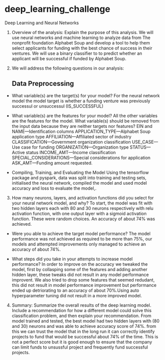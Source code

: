 # deep_learning_challenge
Deep Learning and Neural Networks
1.  Overview of the analysis: Explain the purpose of this analysis.
We will use neural networks and machine learning to analyze data from The nonprofit foundation Alphabet Soup and develop a tool to help them select applicants for funding with the best chance of success in their ventures. We will use a binary classifier to to predict whether an applicant will be successful if funded by Alphabet Soup.

2.  We will address the following questions in our analysis:

    ##    Data Preprocessing

- What variable(s) are the target(s) for your model?
For the neural network model the model target is whether a funding venture was previously successul or unsuccessul (IS_SUCCESSFUL)

- What variable(s) are the features for your model?
All the other variables are the features for the model.
What variable(s) should be removed from the input data because they are neither targets nor features?
            EIN and NAME—Identification columns
            APPLICATION_TYPE—Alphabet Soup application type
            AFFILIATION—Affiliated sector of industry
            CLASSIFICATION—Government organization classification
            USE_CASE—Use case for funding
            ORGANIZATION—Organization type
            STATUS—Active status
            INCOME_AMT—Income classification
            SPECIAL_CONSIDERATIONS—Special considerations for application
            ASK_AMT—Funding amount requested.

- Compiling, Training, and Evaluating the Model
Using the tensorflow package and pyspark, data was split into training and testing sets, initialised the neural network, compiled the model and used model accuracy and loss to evaluate the model,.

3.  How many neurons, layers, and activation functions did you select for your neural network model, and why?
To start, the model was fit with two hidden layers each with 80 and 30 neurons respectively with relu activation function, with one output layer with a sigmoid activation function. These were random choices. An accuracy of about 74% was achieved.

- Were you able to achieve the target model performance?
The model performance was not achieved as required to be more than 75%, our models and attempted improvements only managed to achieve an accuracy of about 74%.

- What steps did you take in your attempts to increase model performance?
In order to improve on the accuracy we tweaked the model, first by collasping some of the features and adding another hidden layer, these tweaks did not result in any model performance improvent. 
We also tried to drop some features that seemed redudant, this did not result in model performance improvement but performance ended up detriorating to an accuracy of about 70%.Using auto hyperparameter tuning did not result in a more improved model.

4.  Summary: Summarize the overall results of the deep learning model. Include a recommendation for how a different model could solve this classification problem, and then explain your recommendation. 
From model trained and tested, the best model had two hidden layers with (80 and 30) neurons and was able to achieve accuracy score of 74%. from this we can trust the model that in the long run it can correctly identify projects to fund that would be successful about 74% of the time. This is not a perfect score but it is good enough to ensure that the company can limit funds to unsussful project and frequently fund successful projects.